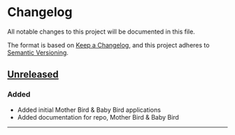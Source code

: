 # Changelog

All notable changes to this project will be documented in this file.

The format is based on [Keep a Changelog](https://keepachangelog.com/en/1.0.0/),
and this project adheres to [Semantic Versioning](https://semver.org/spec/v2.0.0.html).

## [Unreleased]

### Added

- Added initial Mother Bird & Baby Bird applications
- Added documentation for repo, Mother Bird & Baby Bird

---



[Unreleased]: https://github.com/michaeljolley/vscode-twitch-themer/compare/8d59aa8...HEAD
